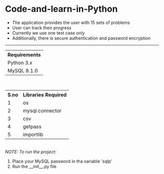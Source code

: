 # Code-and-learn-in-Python
<p><ul><li>The application provides the user with 15 sets of problems</li>
<li>User can track their progress</li>
<li>Currently we use one test case only</li>
<li>Additionally, there is secure authentication and password encryption</li>
</ul>
</p>
<hr>
<table><tr>
<th colspan="2">Requirements</th></tr>
<tr>
<td>Python 3.x</td></tr>
<tr>
<td>MySQL 8.1.0</td>
</tr>
</table>
<br>
<table>
<tr><th>S.no</th><th>Libraries Required</th></tr>
<tr><td>1</td><td>os</td></tr>
<tr><td>2</td><td>mysql.connector</td></tr>
<tr><td>3</td><td>csv</td></tr>
<tr><td>4</td><td>getpass</td></tr>
<tr><td>5</td><td>importlib</td></tr>
</table>
<br>
<i>NOTE: To run the project:</i><ol>
<li>Place your MySQL password in tha variable 'sqlp'</li>
<li>Run the __init__.py file</li>
</ol>

